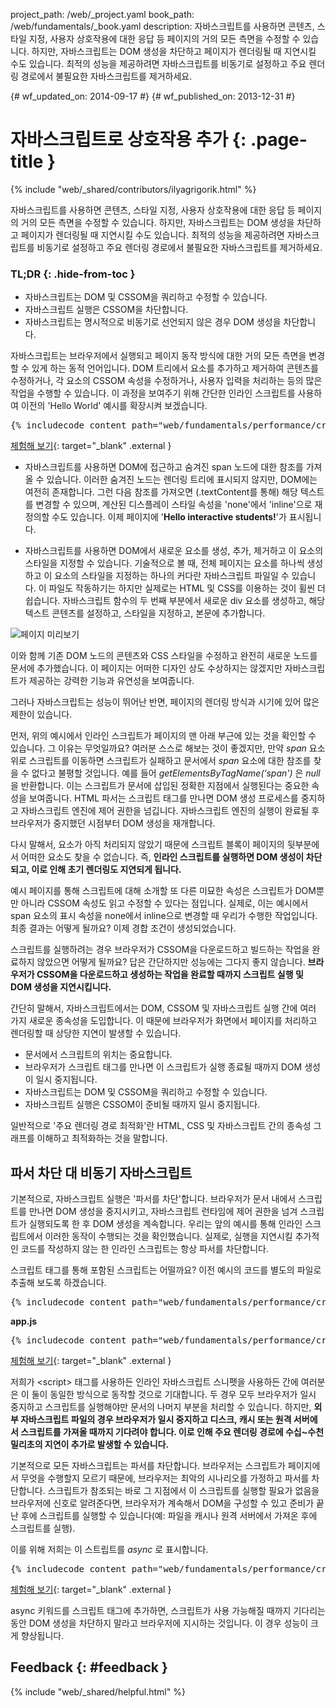 project_path: /web/_project.yaml book_path: /web/fundamentals/_book.yaml description: 자바스크립트를 사용하면 콘텐츠, 스타일 지정, 사용자 상호작용에 대한 응답 등 페이지의 거의 모든 측면을 수정할 수 있습니다. 하지만, 자바스크립트는 DOM 생성을 차단하고 페이지가 렌더링될 때 지연시킬 수도 있습니다. 최적의 성능을 제공하려면 자바스크립트를 비동기로 설정하고 주요 렌더링 경로에서 불필요한 자바스크립트를 제거하세요.

{# wf_updated_on: 2014-09-17 #} {# wf_published_on: 2013-12-31 #}

# 자바스크립트로 상호작용 추가 {: .page-title }

{% include "web/_shared/contributors/ilyagrigorik.html" %}

자바스크립트를 사용하면 콘텐츠, 스타일 지정, 사용자 상호작용에 대한 응답 등 페이지의 거의 모든 측면을 수정할 수 있습니다. 하지만, 자바스크립트는 DOM 생성을 차단하고 페이지가 렌더링될 때 지연시킬 수도 있습니다. 최적의 성능을 제공하려면 자바스크립트를 비동기로 설정하고 주요 렌더링 경로에서 불필요한 자바스크립트를 제거하세요.

### TL;DR {: .hide-from-toc }

* 자바스크립트는 DOM 및 CSSOM을 쿼리하고 수정할 수 있습니다.
* 자바스크립트 실행은 CSSOM을 차단합니다.
* 자바스크립트는 명시적으로 비동기로 선언되지 않은 경우 DOM 생성을 차단합니다.

자바스크립트는 브라우저에서 실행되고 페이지 동작 방식에 대한 거의 모든 측면을 변경할 수 있게 하는 동적 언어입니다. DOM 트리에서 요소를 추가하고 제거하여 콘텐츠를 수정하거나, 각 요소의 CSSOM 속성을 수정하거나, 사용자 입력을 처리하는 등의 많은 작업을 수행할 수 있습니다. 이 과정을 보여주기 위해 간단한 인라인 스크립트를 사용하여 이전의 'Hello World' 예시를 확장시켜 보겠습니다.

<pre class="prettyprint">
{% includecode content_path="web/fundamentals/performance/critical-rendering-path/_code/script.html" region_tag="full" adjust_indentation="auto" %}
</pre>

[체험해 보기](https://googlesamples.github.io/web-fundamentals/fundamentals/performance/critical-rendering-path/script.html){: target="_blank" .external }

* 자바스크립트를 사용하면 DOM에 접근하고 숨겨진 span 노드에 대한 참조를 가져올 수 있습니다. 이러한 숨겨진 노드는 렌더링 트리에 표시되지 않지만, DOM에는 여전히 존재합니다. 그런 다음 참조를 가져오면 (.textContent를 통해) 해당 텍스트를 변경할 수 있으며, 계산된 디스플레이 스타일 속성을 'none'에서 'inline'으로 재정의할 수도 있습니다. 이제 페이지에 '**Hello interactive students!**'가 표시됩니다.

* 자바스크립트를 사용하면 DOM에서 새로운 요소를 생성, 추가, 제거하고 이 요소의 스타일을 지정할 수 있습니다. 기술적으로 볼 때, 전체 페이지는 요소를 하나씩 생성하고 이 요소의 스타일을 지정하는 하나의 커다란 자바스크립트 파일일 수 있습니다. 이 파일도 작동하기는 하지만 실제로는 HTML 및 CSS를 이용하는 것이 휠씬 더 쉽습니다. 자바스크립트 함수의 두 번째 부분에서 새로운 div 요소를 생성하고, 해당 텍스트 콘텐츠를 설정하고, 스타일을 지정하고, 본문에 추가합니다.

<img src="images/device-js-small.png"  alt="페이지 미리보기" />

이와 함께 기존 DOM 노드의 콘텐츠와 CSS 스타일을 수정하고 완전히 새로운 노드를 문서에 추가했습니다. 이 페이지는 어떠한 디자인 상도 수상하지는 않겠지만 자바스크립트가 제공하는 강력한 기능과 유연성을 보여줍니다.

그러나 자바스크립트는 성능이 뛰어난 반면, 페이지의 렌더링 방식과 시기에 있어 많은 제한이 있습니다.

먼저, 위의 예시에서 인라인 스크립트가 페이지의 맨 아래 부근에 있는 것을 확인할 수 있습니다. 그 이유는 무엇일까요? 여러분 스스로 해보는 것이 좋겠지만, 만약 *span* 요소 위로 스크립트를 이동하면 스크립트가 실패하고 문서에서 *span* 요소에 대한 참조를 찾을 수 없다고 불평할 것입니다. 예를 들어 *getElementsByTagName(‘span')* 은 *null* 을 반환합니다. 이는 스크립트가 문서에 삽입된 정확한 지점에서 실행된다는 중요한 속성을 보여줍니다. HTML 파서는 스크립트 태그를 만나면 DOM 생성 프로세스를 중지하고 자바스크립트 엔진에 제어 권한을 넘깁니다. 자바스크립트 엔진의 실행이 완료될 후 브라우저가 중지했던 시점부터 DOM 생성을 재개합니다.

다시 말해서, 요소가 아직 처리되지 않았기 때문에 스크립트 블록이 페이지의 뒷부분에서 어떠한 요소도 찾을 수 없습니다. 즉, **인라인 스크립트를 실행하면 DOM 생성이 차단되고, 이로 인해 초기 렌더링도 지연되게 됩니다.**

예시 페이지를 통해 스크립트에 대해 소개할 또 다른 미묘한 속성은 스크립트가 DOM뿐만 아니라 CSSOM 속성도 읽고 수정할 수 있다는 점입니다. 실제로, 이는 예시에서 span 요소의 표시 속성을 none에서 inline으로 변경할 때 우리가 수행한 작업입니다. 최종 결과는 어떻게 될까요? 이제 경합 조건이 생성되었습니다.

스크립트를 실행하려는 경우 브라우저가 CSSOM을 다운로드하고 빌드하는 작업을 완료하지 않았으면 어떻게 될까요? 답은 간단하지만 성능에는 그다지 좋지 않습니다. **브라우저가 CSSOM을 다운로드하고 생성하는 작업을 완료할 때까지 스크립트 실행 및 DOM 생성을 지연시킵니다.**

간단히 말해서, 자바스크립트에서는 DOM, CSSOM 및 자바스크립트 실행 간에 여러 가지 새로운 종속성을 도입합니다. 이 때문에 브라우저가 화면에서 페이지를 처리하고 렌더링할 때 상당한 지연이 발생할 수 있습니다.

* 문서에서 스크립트의 위치는 중요합니다.
* 브라우저가 스크립트 태그를 만나면 이 스크립트가 실행 종료될 때까지 DOM 생성이 일시 중지됩니다.
* 자바스크립트는 DOM 및 CSSOM을 쿼리하고 수정할 수 있습니다.
* 자바스크립트 실행은 CSSOM이 준비될 때까지 일시 중지됩니다.

일반적으로 '주요 렌더링 경로 최적화'란 HTML, CSS 및 자바스크립트 간의 종속성 그래프를 이해하고 최적화하는 것을 말합니다.

## 파서 차단 대 비동기 자바스크립트

기본적으로, 자바스크립트 실행은 '파서를 차단'합니다. 브라우저가 문서 내에서 스크립트를 만나면 DOM 생성을 중지시키고, 자바스크립트 런타임에 제어 권한을 넘겨 스크립트가 실행되도록 한 후 DOM 생성을 계속합니다. 우리는 앞의 예시를 통해 인라인 스크립트에서 이러한 동작이 수행되는 것을 확인했습니다. 실제로, 실행을 지연시킬 추가적인 코드를 작성하지 않는 한 인라인 스크립트는 항상 파서를 차단합니다.

스크립트 태그를 통해 포함된 스크립트는 어떨까요? 이전 예시의 코드를 별도의 파일로 추출해 보도록 하겠습니다.

<pre class="prettyprint">
{% includecode content_path="web/fundamentals/performance/critical-rendering-path/_code/split_script.html" region_tag="full" adjust_indentation="auto" %}
</pre>

**app.js**

<pre class="prettyprint">
{% includecode content_path="web/fundamentals/performance/critical-rendering-path/_code/app.js" region_tag="full" adjust_indentation="auto" %}
</pre>

[체험해 보기](https://googlesamples.github.io/web-fundamentals/fundamentals/performance/critical-rendering-path/split_script.html){: target="_blank" .external }

저희가 &lt;script&gt; 태그를 사용하든 인라인 자바스크립트 스니펫을 사용하든 간에 여러분은 이 둘이 동일한 방식으로 동작할 것으로 기대합니다. 두 경우 모두 브라우저가 일시 중지하고 스크립트를 실행해야만 문서의 나머지 부분을 처리할 수 있습니다. 하지만, **외부 자바스크립트 파일의 경우 브라우저가 일시 중지하고 디스크, 캐시 또는 원격 서버에서 스크립트를 가져올 때까지 기다려야 합니다. 이로 인해 주요 렌더링 경로에 수십~수천 밀리초의 지연이 추가로 발생할 수 있습니다.**

기본적으로 모든 자바스크립트는 파서를 차단합니다. 브라우저는 스크립트가 페이지에서 무엇을 수행할지 모르기 때문에, 브라우저는 최악의 시나리오를 가정하고 파서를 차단합니다. 스크립트가 참조되는 바로 그 지점에서 이 스크립트를 실행할 필요가 없음을 브라우저에 신호로 알려준다면, 브라우저가 계속해서 DOM을 구성할 수 있고 준비가 끝난 후에 스크립트를 실행할 수 있습니다(예: 파일을 캐시나 원격 서버에서 가져온 후에 스크립트를 실행).

이를 위해 저희는 이 스트립트를 *async* 로 표시합니다.

<pre class="prettyprint">
{% includecode content_path="web/fundamentals/performance/critical-rendering-path/_code/split_script_async.html" region_tag="full" adjust_indentation="auto" %}
</pre>

[체험해 보기](https://googlesamples.github.io/web-fundamentals/fundamentals/performance/critical-rendering-path/split_script_async.html){: target="_blank" .external }

async 키워드를 스크립트 태그에 추가하면, 스크립트가 사용 가능해질 때까지 기다리는 동안 DOM 생성을 차단하지 말라고 브라우저에 지시하는 것입니다. 이 경우 성능이 크게 향상됩니다.

## Feedback {: #feedback }

{% include "web/_shared/helpful.html" %}